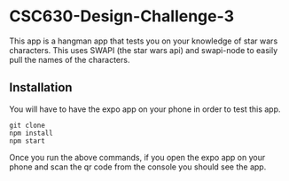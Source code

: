 # CSC630-Design-Challenge-3

This app is a hangman app that tests you on your knowledge of star wars characters. This uses SWAPI (the star wars api) and swapi-node to easily pull the names of the characters.

## Installation

You will have to have the expo app on your phone in order to test this app.

```
git clone
npm install
npm start
```

Once you run the above commands, if you open the expo app on your phone and scan the qr code from the console you should see the app.
